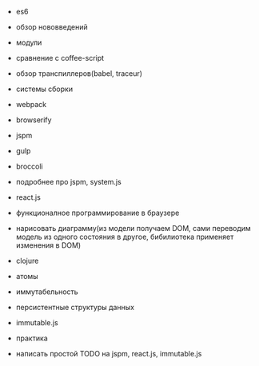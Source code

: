 * es6
 * обзор нововведений
 * модули
 * сравнение с coffee-script
 * обзор транспиллеров(babel, traceur)
* системы сборки
 * webpack
 * browserify
 * jspm
 * gulp
 * broccoli
* подробнее про jspm, system.js
* react.js
* функционалное программирование в браузере
 * нарисовать диаграмму(из модели получаем DOM, сами переводим модель из одного состояния в другое, бибилиотека применяет изменения в DOM)
 * clojure
 * атомы
 * иммутабельность
 * персистентные структуры данных
 * immutable.js

* практика
 * написать простой TODO на jspm, react.js, immutable.js
